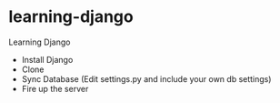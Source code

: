 learning-django
===============

Learning Django

* Install Django
* Clone
* Sync Database (Edit settings.py and include your own db settings)
* Fire up the server